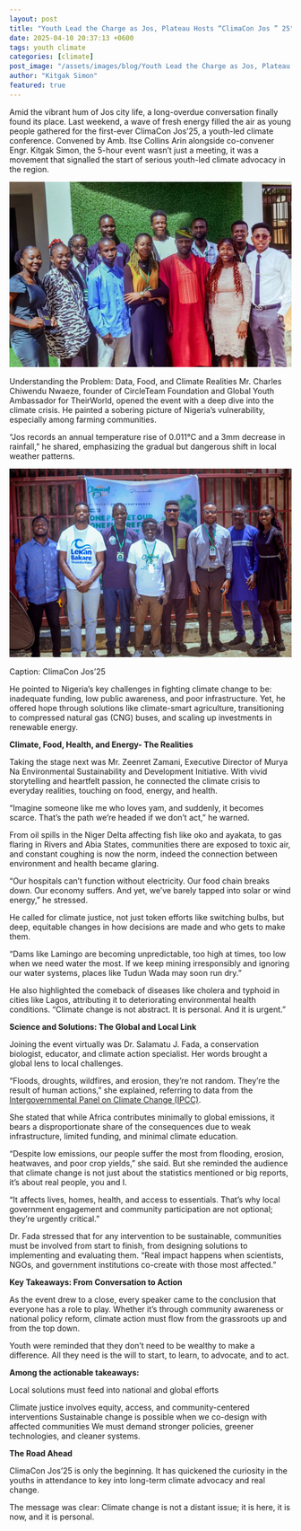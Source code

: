 ```yaml
---
layout: post
title: "Youth Lead the Charge as Jos, Plateau Hosts “ClimaCon Jos ” 25"
date: 2025-04-10 20:37:13 +0600
tags: youth climate
categories: [climate]
post_image: "/assets/images/blog/Youth Lead the Charge as Jos, Plateau Hosts.jpg"
author: "Kitgak Simon"
featured: true
---
```


Amid the vibrant hum of Jos city life, a long-overdue conversation finally found its place. Last weekend, a wave of fresh energy filled the air as young people gathered for the first-ever ClimaCon Jos’25, a youth-led climate conference. Convened by Amb. Itse Collins Arin alongside co-convener Engr. Kitgak Simon, the 5-hour event wasn’t just a meeting, it was a movement that signalled the start of serious youth-led climate advocacy in the region.

<img class="image" src="/assets/images/blog/67.jpg" alt="image-2">

Understanding the Problem: Data, Food, and Climate Realities
Mr. Charles Chiwendu Nwaeze, founder of CircleTeam Foundation and Global Youth Ambassador for TheirWorld, opened the event with a deep dive into the climate crisis. He painted a sobering picture of Nigeria’s vulnerability, especially among farming communities.

“Jos records an annual temperature rise of 0.011°C and a 3mm decrease in rainfall,” he shared, emphasizing the gradual but dangerous shift in local weather patterns.

<div class="img-para">
<img src="/assets/images/blog/SAS8321-768x511.jpg">
<p>Caption: ClimaCon Jos’25</p>
</div>

He pointed to Nigeria’s key challenges in fighting climate change to be: inadequate funding, low public awareness, and poor infrastructure. Yet, he offered hope through solutions like
climate-smart agriculture, transitioning to compressed natural gas (CNG) buses, and scaling up investments in renewable energy.

**Climate, Food, Health, and Energy- The Realities**

Taking the stage next was Mr. Zeenret Zamani, Executive Director of Murya Na Environmental Sustainability and Development Initiative. With vivid storytelling and heartfelt passion, he connected the climate crisis to everyday realities, touching on food, energy, and health.

“Imagine someone like me who loves yam, and suddenly, it becomes scarce. That’s the path we’re headed if we don’t act,” he warned.

From oil spills in the Niger Delta affecting fish like oko and ayakata, to gas flaring in Rivers and Abia States, communities there are exposed to toxic air, and constant coughing is now the norm, indeed the connection between environment and health became glaring.

“Our hospitals can’t function without electricity. Our food chain breaks down. Our economy suffers. And yet, we’ve barely tapped into solar or wind energy,” he stressed.

He called for climate justice, not just token efforts like switching bulbs, but deep, equitable changes in how decisions are made and who gets to make them.

“Dams like Lamingo are becoming unpredictable, too high at times, too low when we need water the most. If we keep mining irresponsibly and ignoring our water systems, places like Tudun Wada may soon run dry.”

He also highlighted the comeback of diseases like cholera and typhoid in cities like Lagos, attributing it to deteriorating environmental health conditions. “Climate change is not abstract. It is personal. And it is urgent.”

**Science and Solutions: The Global and Local Link**

Joining the event virtually was Dr. Salamatu J. Fada, a conservation biologist, educator, and climate action specialist. Her words brought a global lens to local challenges.

“Floods, droughts, wildfires, and erosion, they’re not random. They’re the result of human actions,” she explained, referring to data from the [Intergovernmental Panel on Climate Change (IPCC)](https://www.ipcc.ch/).

She stated that while Africa contributes minimally to global emissions, it bears a disproportionate share of the consequences due to weak infrastructure, limited funding, and minimal climate education.

“Despite low emissions, our people suffer the most from flooding, erosion, heatwaves, and poor crop yields,” she said. But she reminded the audience that climate change is not just about the statistics mentioned or big reports, it’s about real people, you and I.

“It affects lives, homes, health, and access to essentials. That’s why local government engagement and community participation are not optional; they’re urgently critical.”

Dr. Fada stressed that for any intervention to be sustainable, communities must be involved from start to finish, from designing solutions to implementing and evaluating them. “Real impact happens when scientists, NGOs, and government institutions co-create with those most affected.”

**Key Takeaways: From Conversation to Action**

As the event drew to a close, every speaker came to the conclusion that everyone has a role to play. Whether it’s through community awareness or national policy reform, climate action must flow from the grassroots up and from the top down.

Youth were reminded that they don’t need to be wealthy to make a difference. All they need is the will to start, to learn, to advocate, and to act.

**Among the actionable takeaways:**

Local solutions must feed into national and global efforts

Climate justice involves equity, access, and community-centered interventions Sustainable change is possible when we co-design with affected communities We must demand stronger policies, greener technologies, and cleaner systems.

**The Road Ahead**

ClimaCon Jos’25 is only the beginning. It has quickened the curiosity in the youths in attendance to key into long-term climate advocacy and real change.

The message was clear: Climate change is not a distant issue; it is here, it is now, and it is personal.
